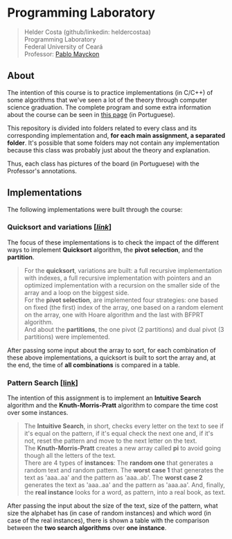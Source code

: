 # Programming Laboratory
> Helder Costa (github/linkedin: heldercostaa)  
> Programming Laboratory  
> Federal University of Ceará  
> Professor: [Pablo Mayckon](http://dc.ufc.br/~pablo/index_en.html)  

## About
The intention of this course is to practice implementations (in C/C++) of some algorithms that we've seen a lot of the theory through computer science graduation. The complete program and some extra information about the course can be seen in [this page](http://dc.ufc.br/~pablo/2019-1/lp/) (in Portuguese).  

This repository is divided into folders related to every class and its corresponding implementation and, **for each main assignment, a separated folder**. It's possible that some folders may not contain any implementation because this class was probably just about the theory and explanation.  

Thus, each class has pictures of the board (in Portuguese) with the Professor's annotations.  

## Implementations
The following implementations were built through the course:  

### Quicksort and variations [[_link_](https://github.com/heldercostaa/lab-programacao-course/tree/master/quicksort)]
The focus of these implementations is to check the impact of the different ways to implement **Quicksort** algorithm, the **pivot selection**, and the **partition**.  

> For the **quicksort**, variations are built: a full recursive implementation with indexes, a full recursive implementation with pointers and an optimized implementation with a recursion on the smaller side of the array and a loop on the biggest side.  
> For the **pivot selection**, are implemented four strategies: one based on fixed (the first) index of the array, one based on a random element on the array, one with Hoare algorithm and the last with BFPRT algorithm.  
> And about the **partitions**, the one pivot (2 partitions) and dual pivot (3 partitions) were implemented.  

After passing some input about the array to sort, for each combination of these above implementations, a quicksort is built to sort the array and, at the end, the time of **all combinations** is compared in a table.  

### Pattern Search [[link](https://github.com/heldercostaa/lab-programacao-course/tree/master/pattern-search)]
The intention of this assignment is to implement an **Intuitive Search** algorithm and the **Knuth-Morris-Pratt** algorithm to compare the time cost over some instances.

> The **Intuitive Search**, in short, checks every letter on the text to see if it's equal on the pattern, if it's equal check the next one and, if it's not, reset the pattern and move to the next letter on the text.  
> The **Knuth-Morris-Pratt** creates a new array called **pi** to avoid going though all the letters of the text.  
> There are 4 types of **instances**: The **random one** that generates a random text and random pattern. The **worst case 1** that generates the text as 'aaa..aa' and the pattern as 'aaa..ab'. The **worst case 2** generates the text as 'aaa..aa' and the pattern as 'aaa.aa'. And, finally, the **real instance** looks for a word, as pattern, into a real book, as text.

After passing the input about the size of the text, size of the pattern, what size the alphabet has (in case of random instances) and which word (in case of the real instances), there is shown a table with the comparison between the **two search algorithms** over **one instance**.

